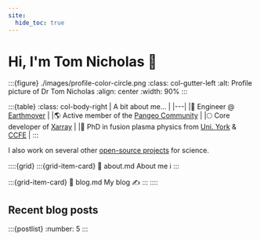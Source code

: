 ```yaml
---
site:
  hide_toc: true
---
```

# Hi, I'm Tom Nicholas 👋

:::{figure} ./images/profile-color-circle.png
:class: col-gutter-left
:alt: Profile picture of Dr Tom Nicholas
:align: center
:width: 90%
:::

:::{table}
:class: col-body-right
| A bit about me... |
|---|
|💼 Engineer @ [Earthmover](https://2i2c.org/) |
|🌎 Active member of the [Pangeo Community](https://pangeo.io/) |
|🌕 Core developer of [Xarray](https://xarray.dev) |
|🧪 PhD in fusion plasma physics from [Uni. York](https://fusion-cdt.ac.uk/) & [CCFE](https://ccfe.ukaea.uk/) |
:::

I also work on several other [open-source projects](https://github.com/TomNicholas) for science.

::::{grid}
:::{grid-item-card}
:link: about.md
About me ℹ️
:::
<!-- :::{grid-item-card}
:link: projects.md
Projects I've worked on 🔧
::: -->
:::{grid-item-card}
:link: blog.md
My blog ✍️
:::
::::


## Recent blog posts

:::{postlist}
:number: 5
:::
